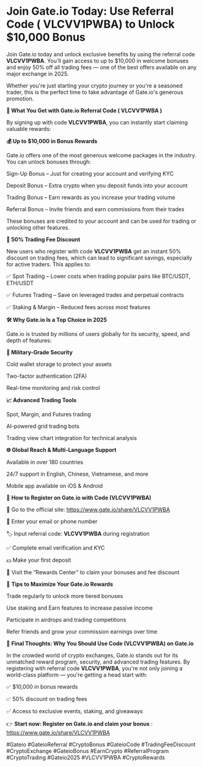 # Join Gate.io Today: Use Referral Code ( VLCVV1PWBA) to Unlock $10,000 Bonus

Join Gate.io today and unlock exclusive benefits by using the referral code **VLCVV1PWBA**. You’ll gain access to up to $10,000 in welcome bonuses and enjoy 50% off all trading fees — one of the best offers available on any major exchange in 2025.

Whether you're just starting your crypto journey or you're a seasoned trader, this is the perfect time to take advantage of Gate.io's generous promotion.

**🎁 What You Get with Gate.io Referral Code ( VLCVV1PWBA )**

By signing up with code **VLCVV1PWBA**, you can instantly start claiming valuable rewards:

**💰 Up to $10,000 in Bonus Rewards**

Gate.io offers one of the most generous welcome packages in the industry. You can unlock bonuses through:

Sign-Up Bonus – Just for creating your account and verifying KYC

Deposit Bonus – Extra crypto when you deposit funds into your account

Trading Bonus – Earn rewards as you increase your trading volume

Referral Bonus – Invite friends and earn commissions from their trades

These bonuses are credited to your account and can be used for trading or unlocking other features.

**💸 50% Trading Fee Discount**

New users who register with code **VLCVV1PWBA** get an instant 50% discount on trading fees, which can lead to significant savings, especially for active traders. This applies to:

✅ Spot Trading – Lower costs when trading popular pairs like BTC/USDT, ETH/USDT

✅ Futures Trading – Save on leveraged trades and perpetual contracts

✅ Staking & Margin – Reduced fees across most features

**🛠️ Why Gate.io Is a Top Choice in 2025**

Gate.io is trusted by millions of users globally for its security, speed, and depth of features:

**🔐 Military-Grade Security**

Cold wallet storage to protect your assets

Two-factor authentication (2FA)

Real-time monitoring and risk control

**📈 Advanced Trading Tools**

Spot, Margin, and Futures trading

AI-powered grid trading bots

Trading view chart integration for technical analysis

**🌐 Global Reach & Multi-Language Support**

Available in over 180 countries

24/7 support in English, Chinese, Vietnamese, and more

Mobile app available on iOS & Android

📝 **How to Register on Gate.io with Code (VLCVV1PWBA)**

🔗 Go to the official site:  https://www.gate.io/share/VLCVV1PWBA

📧 Enter your email or phone number

🏷️ Input referral code: **VLCVV1PWBA** during registration

✅ Complete email verification and KYC

💵 Make your first deposit

🎁 Visit the “Rewards Center” to claim your bonuses and fee discount

🧠 **Tips to Maximize Your Gate.io Rewards**

Trade regularly to unlock more tiered bonuses

Use staking and Earn features to increase passive income

Participate in airdrops and trading competitions

Refer friends and grow your commission earnings over time

📣 **Final Thoughts: Why You Should Use Code (VLCVV1PWBA) on Gate.io**

In the crowded world of crypto exchanges, Gate.io stands out for its unmatched reward program, security, and advanced trading features.
By registering with referral code **VLCVV1PWBA**, you're not only joining a world-class platform — you're getting a head start with:

✅ $10,000 in bonus rewards

✅ 50% discount on trading fees

✅ Access to exclusive events, staking, and giveaways

👉 **Start now: Register on Gate.io and claim your bonus** : https://www.gate.io/share/VLCVV1PWBA

#Gateio #GateioReferral #CryptoBonus #GateioCode #TradingFeeDiscount #CryptoExchange #GateioBonus #EarnCrypto #ReferralProgram #CryptoTrading #Gateio2025 #VLCVV1PWBA #CryptoRewards
